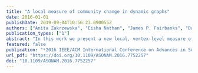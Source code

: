 ```yaml
---
title: "A local measure of community change in dynamic graphs"
date: 2016-01-01
publishDate: 2019-09-04T10:56:23.090055Z
authors: ["Anita Zakrzewska", "Eisha Nathan", "James P. Fairbanks", "David A. Bader"]
publication_types: ["1"]
abstract: "In this work we present a new local, vertex-level measure of community change. Our measure detects vertices that change community membership due to the actions (edges) of a vertex itself and not only due to global community shifts. The local nature of our measure is important for analyzing real graphs because communities may change to a large degree from one snapshot in time to the next. Using both real and synthetic graphs, we compare our measure to an alternative, global approach. Both approaches detect community switching vertices in a synthetic example with little overall community change. However, when communities do not evolve smoothly over time, the global approach flags a very large number of vertices, while our local method does not."
featured: false
publication: "*2016 IEEE/ACM International Conference on Advances in Social Networks Analysis and Mining, ASONAM 2016, San Francisco, CA, USA, August 18-21, 2016*"
url_pdf: "https://doi.org/10.1109/ASONAM.2016.7752257"
doi: "10.1109/ASONAM.2016.7752257"
---
```


